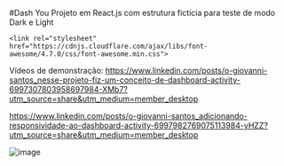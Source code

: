 #Dash You
Projeto em React.js com estrutura fictícia para teste de modo Dark e Light 
~~~
<link rel="stylesheet" href="https://cdnjs.cloudflare.com/ajax/libs/font-awesome/4.7.0/css/font-awesome.min.css">
~~~
<i class="fa fa-star"></i>

Vídeos de demonstração: https://www.linkedin.com/posts/o-giovanni-santos_nesse-projeto-fiz-um-conceito-de-dashboard-activity-6997307803958697984-XMb7?utm_source=share&utm_medium=member_desktop

https://www.linkedin.com/posts/o-giovanni-santos_adicionando-responsividade-ao-dashboard-activity-6997982769075113984-yHZZ?utm_source=share&utm_medium=member_desktop

![image](https://user-images.githubusercontent.com/115193826/233214511-d24a8c77-df47-4aaf-8e24-b62959555810.png)

